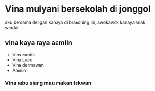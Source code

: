 # Vina mulyani bersekolah di jonggol
aku bersama dengan kanaya di branching ini,
awokawok kanaya anak windah

## vina kaya raya aamiin
- Vina cantik
- Vina Lucu
- Vina dermawan
- Aamiin

### Vina rabu siang mau makan tekwan
